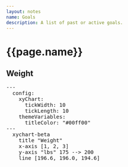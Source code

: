 ```yaml
---
layout: notes
name: Goals
description: A list of past or active goals.
---
```

<h1>{{page.name}}</h1>


<h2>Weight</h2>

<pre class="mermaid" >
---
  config:
    xyChart:
      tickWidth: 10
      tickLength: 10
    themeVariables:
      titleColor: "#00ff00" 
---
  xychart-beta
    title "Weight" 
    x-axis [1, 2, 3] 
    y-axis "lbs" 175 --> 200
    line [196.6, 196.0, 194.6]
</pre>
